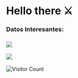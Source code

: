 <h1>Hello there ⚔️

<!--
**Deloz09/Deloz09** is a ✨ _special_ ✨ repository because its `README.md` (this file) appears on your GitHub profile.

Here are some ideas to get you started:

- 🔭 I’m currently working on ...
- 🌱 I’m currently learning ...
- 👯 I’m looking to collaborate on ...
- 🤔 I’m looking for help with ...
- 💬 Ask me about ...
- 📫 How to reach me: ...
- 😄 Pronouns: ...
- ⚡ Fun fact: ...
-->
### Datos Interesantes:
  ### 

![](https://github-readme-stats.vercel.app/api?username=TheDeloz-v2&theme=city_lights&show_icons=true&count_private=true&hide=prs,issues) 
<br>
  <br>
![](https://github-readme-stats.vercel.app/api/top-langs/?username=TheDeloz-v2&layout=compact&theme=city_lights&langs_count=10)
<br>
  <br>
![Visitor Count](https://profile-counter.glitch.me/{TheDeloz-v2}/count.svg)
